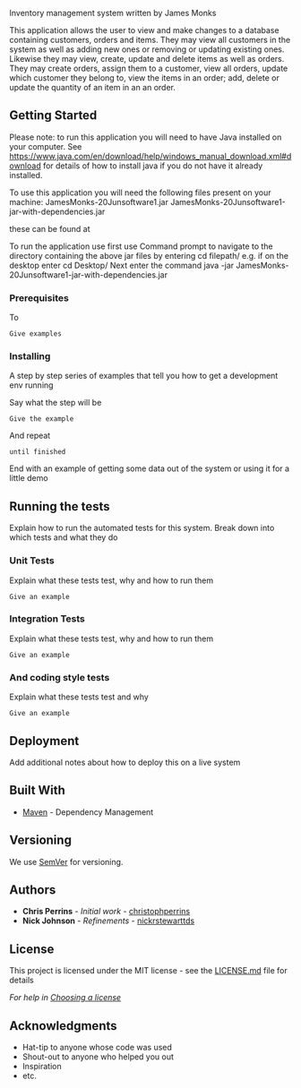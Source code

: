 Inventory management system 
written by James Monks

This application allows the user to view and make changes to a database containing customers, orders and items. They may view all customers in the system as well as adding new ones or removing or updating existing ones.
Likewise they may view, create, update and delete items as well as orders. They may create orders, assign them to a customer, view all orders, update which customer they belong to, view the items in an order; add, delete or update
the quantity of an item in an an order.

## Getting Started

Please note: to run this application you will need to have Java installed on your computer. See https://www.java.com/en/download/help/windows_manual_download.xml#download for details of how 
to install java if you do not have it already installed.

To use this application you will need the following files present on your machine:
JamesMonks-20Junsoftware1.jar
JamesMonks-20Junsoftware1-jar-with-dependencies.jar

these can be found at 

To run the application use first use Command prompt to navigate to the directory containing the above jar files by entering cd filepath/ e.g. if on the desktop enter cd Desktop/
Next enter the command java -jar JamesMonks-20Junsoftware1-jar-with-dependencies.jar
### Prerequisites

To 

```
Give examples
```

### Installing

A step by step series of examples that tell you how to get a development env running

Say what the step will be

```
Give the example
```

And repeat

```
until finished
```

End with an example of getting some data out of the system or using it for a little demo

## Running the tests

Explain how to run the automated tests for this system. Break down into which tests and what they do

### Unit Tests 

Explain what these tests test, why and how to run them

```
Give an example
```

### Integration Tests 
Explain what these tests test, why and how to run them

```
Give an example
```

### And coding style tests

Explain what these tests test and why

```
Give an example
```

## Deployment

Add additional notes about how to deploy this on a live system

## Built With

* [Maven](https://maven.apache.org/) - Dependency Management

## Versioning

We use [SemVer](http://semver.org/) for versioning.

## Authors

* **Chris Perrins** - *Initial work* - [christophperrins](https://github.com/christophperrins)
* **Nick Johnson** - *Refinements* - [nickrstewarttds](https://github.com/nickrstewarttds)

## License

This project is licensed under the MIT license - see the [LICENSE.md](LICENSE.md) file for details 

*For help in [Choosing a license](https://choosealicense.com/)*

## Acknowledgments

* Hat-tip to anyone whose code was used
* Shout-out to anyone who helped you out
* Inspiration
* etc.
